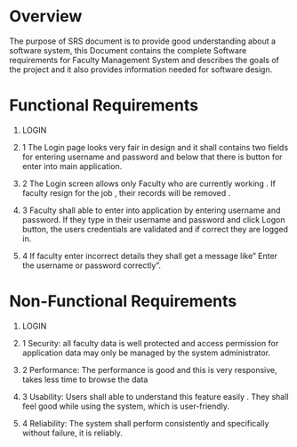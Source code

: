 # Overview
The purpose of SRS document is to provide good understanding about a software system, this Document contains the complete Software requirements for Faculty Management System and describes the goals of the project and it also provides information needed for software design.
# Functional Requirements
1. LOGIN 

 1. 1 The Login page looks very fair in design and it shall contains two fields for entering  username and password and below that there is button for enter into main application.
 1. 2 The Login screen allows only Faculty who are currently working . If faculty resign for the job , their records will be removed .
 1. 3 Faculty shall able to enter into application by entering username and password. If they type in their username and password and click Logon button, the users credentials are validated and if correct they are logged in.
 1. 4 If faculty enter incorrect details they shall get a message like” Enter the username or password correctly”.

# Non-Functional Requirements

1. LOGIN

 1. 1 Security: all faculty data is well protected and access permission for application data may only be managed by the system administrator.
 1. 2 Performance: The performance is good and this is very responsive, takes less time to browse the data
 1. 3 Usability: Users shall able to understand this feature easily . They shall feel good while using the system, which is user-friendly.
 1. 4 Reliability:  The system shall perform consistently and specifically without failure, it is reliably.
